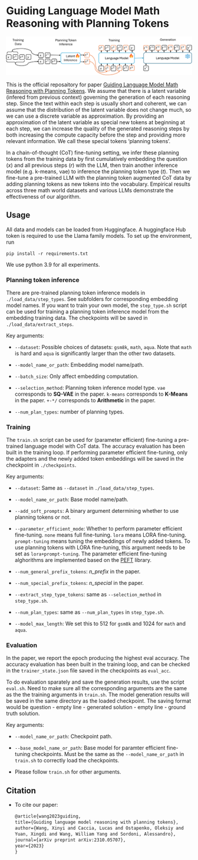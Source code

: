 # Guiding Language Model Math Reasoning with Planning Tokens

![alt text](img/overview.png)

This is the official reposaitory for paper [Guiding Language Model Math Reasoning with Planning Tokens](https://arxiv.org/abs/2310.05707). We assume that there is a latent variable (infered from previous context) governing the generation of each reasoning step. Since the text within each step is usually short and coherent, we can assume that the distribution of the latent variable does not change much, so we can use a discrete variable as approximation. By providing an approximation of the latent variable as special new tokens at beginning at each step, we can increase the quality of the generated reasoning steps by both increasing the compute capacity before the step and providing more relevant information. We call these special tokens ‘planning tokens’. 

In a chain-of-thought (CoT) fine-tuning setting, we infer these planning tokens from the training data by first cumulatively embedding the question ($x$) and all previous steps ($r$) with the LLM, then train another inference model (e.g. k-means, vae) to inference the planning token type ($t$). Then we fine-tune a pre-trained LLM with the planning token augmented CoT data by adding planning tokens as new tokens into the vocabulary. Empirical results across three math world datasets and various LLMs demonstrate the effectiveness of our algorithm.

## Usage

All data and models can be loaded from Huggingface. A huggingface Hub token is required to use the Llama family models. To set up the environment, run
```
pip install -r requirements.txt 
```
We use python 3.9 for all experiments.

### Planning token inference

There are pre-trained planning token inference models in `./load_data/step_types`. See subfolders for corresponding embedding model names. If you want to train your own model, the `step_type.sh` script can be used for training a planning token inference model from the embedding training data. The checkpoints will be saved in `./load_data/extract_steps`. 

Key arguments:

* `--dataset`: Possible choices of datasets: `gsm8k`, `math`, `aqua`. Note that `math` is hard and `aqua` is significantly larger than the other two datasets.

* `--model_name_or_path`: Embedding model name/path.

* `--batch_size`: Only affect embedding computation.

* `--selection_method`: Planning token inference model type. `vae` corresponds to **SQ-VAE** in the paper. `k-means` corresponds to **K-Means** in the paper. `+-*/` corresponds to **Arithmetic** in the paper.

* `--num_plan_types`: number of planning types.

### Training

The `train.sh` script can be used for (parameter efficient) fine-tuning a pre-trained language model with CoT data. The accuracy evaluation has been built in the training loop. If performing parameter efficient fine-tuning, only the adapters and the newly added token embeddings will be saved in the checkpoint in `./checkpoints`.

Key arguments:

* `--dataset`: Same as `--dataset` in `./load_data/step_types`.

* `--model_name_or_path`: Base model name/path.

* `--add_soft_prompts`: A binary argument determining whether to use planning tokens or not.

* `--parameter_efficient_mode`: Whether to perform parameter efficient fine-tuning. `none` means full fine-tuning. `lora` means LORA fine-tuning. `prompt-tuning` means tuning the embeddings of newly added tokens. To use planning tokens with LORA fine-tuning, this argument needs to be set as `lora+prompt-tuning`. The parameter efficient fine-tuning alghorithms are implemented based on the [PEFT](https://github.com/huggingface/peft) library. 

* `--num_general_prefix_tokens`: *n_prefix* in the paper.

* `--num_special_prefix_tokens`: *n_special* in the paper.

* `--extract_step_type_tokens`: same as `--selection_method` in `step_type.sh`.

* `--num_plan_types`: same as `--num_plan_types` in `step_type.sh`.

* `--model_max_length`: We set this to 512 for `gsm8k` and 1024 for `math` and `aqua`.

### Evaluation

In the paper, we report the epoch producing the highest eval accuracy. The accuracy evaluation has been built in the training loop, and can be checked in the `trainer_state.json` file saved in the checkpoints as `eval_acc`.

To do evaluation sparately and save the generation results, use the script `eval.sh`. Need to make sure all the corresponding arguments are the same as the the training arguments in `train.sh`. The model generation results will be saved in the same directory as the loaded checkpoint. The saving format would be question - empty line - generated solution - empty line - ground truth solution.

Key arguments:

* `--model_name_or_path`: Checkpoint path. 

* `--base_model_name_or_path`: Base model for paramter efficient fine-tuning checkpoints. Must be the same as the `--model_name_or_path` in `train.sh` to correctly load the checkpoints.

* Please follow `train.sh` for other arguments.

## Citation

* To cite our paper:
    ```
    @article{wang2023guiding,
    title={Guiding language model reasoning with planning tokens},
    author={Wang, Xinyi and Caccia, Lucas and Ostapenko, Oleksiy and Yuan, Xingdi and Wang, William Yang and Sordoni, Alessandro},
    journal={arXiv preprint arXiv:2310.05707},
    year={2023}
    }
    ```